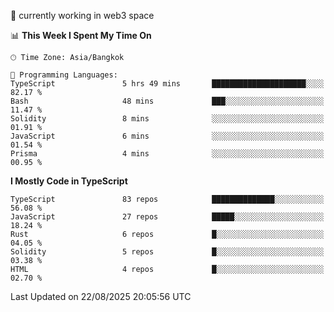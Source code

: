 🔭 currently working in web3 space

<!--START_SECTION:waka-->
📊 **This Week I Spent My Time On** 

```text
🕑︎ Time Zone: Asia/Bangkok

💬 Programming Languages: 
TypeScript               5 hrs 49 mins       █████████████████████░░░░   82.17 % 
Bash                     48 mins             ███░░░░░░░░░░░░░░░░░░░░░░   11.47 % 
Solidity                 8 mins              ░░░░░░░░░░░░░░░░░░░░░░░░░   01.91 % 
JavaScript               6 mins              ░░░░░░░░░░░░░░░░░░░░░░░░░   01.54 % 
Prisma                   4 mins              ░░░░░░░░░░░░░░░░░░░░░░░░░   00.95 % 
```

**I Mostly Code in TypeScript** 

```text
TypeScript               83 repos            ██████████████░░░░░░░░░░░   56.08 % 
JavaScript               27 repos            █████░░░░░░░░░░░░░░░░░░░░   18.24 % 
Rust                     6 repos             █░░░░░░░░░░░░░░░░░░░░░░░░   04.05 % 
Solidity                 5 repos             █░░░░░░░░░░░░░░░░░░░░░░░░   03.38 % 
HTML                     4 repos             █░░░░░░░░░░░░░░░░░░░░░░░░   02.70 % 
```




 Last Updated on 22/08/2025 20:05:56 UTC
<!--END_SECTION:waka-->
